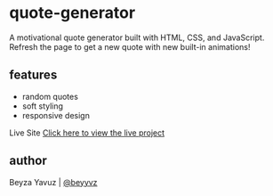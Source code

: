 # quote-generator


A motivational quote generator built with HTML, CSS, and JavaScript. Refresh the page to get a new quote with new built-in animations!

## features
- random quotes
- soft styling
- responsive design

Live Site
[Click here to view the live project](https://beyyvz.github.io/quote-generator/)

## author
Beyza Yavuz | [@beyyvz](https://github.com/beyyvz)
